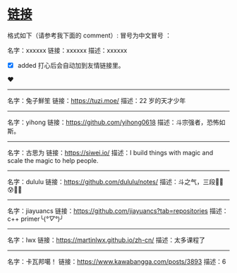 # [链接](https://github.com/dululu/notes/issues/7)

格式如下（请参考我下面的 comment）:
冒号为中文冒号 ：

名字：xxxxxx
链接：xxxxxx
描述：xxxxxx

- [X] added
打心后会自动加到友情链接里。

❤

---

名字：兔子鮮笙
链接：https://tuzi.moe/
描述：22 岁的天才少年

---

名字：yihong
链接：https://github.com/yihong0618
描述：斗宗强者，恐怖如斯。

---

名字：古思为
链接：https://siwei.io/
描述：I build things with magic and scale the magic to help people.

---

名字：dululu
链接：https://github.com/dululu/notes/
描述：斗之气，三段😶‍🌫️😰🤣🥵

---

名字：jiayuancs
链接：https://github.com/jiayuancs?tab=repositories
描述：c++ primer╰(*°▽°*)╯

---

名字：lwx
链接：https://martinlwx.github.io/zh-cn/
描述：太多课程了

---

名字：卡瓦邦噶！
链接：https://www.kawabangga.com/posts/3893
描述：6